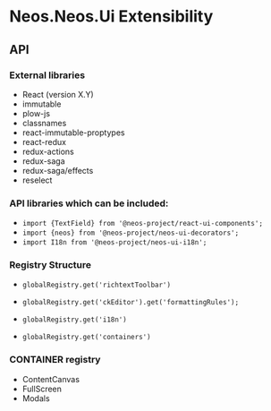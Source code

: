 # Neos.Neos.Ui Extensibility

## API

### External libraries

- React (version X.Y)
- immutable
- plow-js
- classnames
- react-immutable-proptypes
- react-redux
- redux-actions
- redux-saga
- redux-saga/effects
- reselect


### API libraries which can be included:

-  `import {TextField} from '@neos-project/react-ui-components';`
- `import {neos} from '@neos-project/neos-ui-decorators';`
- `import I18n from '@neos-project/neos-ui-i18n';`


### Registry Structure

- `globalRegistry.get('richtextToolbar')`
- `globalRegistry.get('ckEditor').get('formattingRules');`
- `globalRegistry.get('i18n')`


- `globalRegistry.get('containers')`


### CONTAINER registry

- ContentCanvas
- FullScreen
- Modals